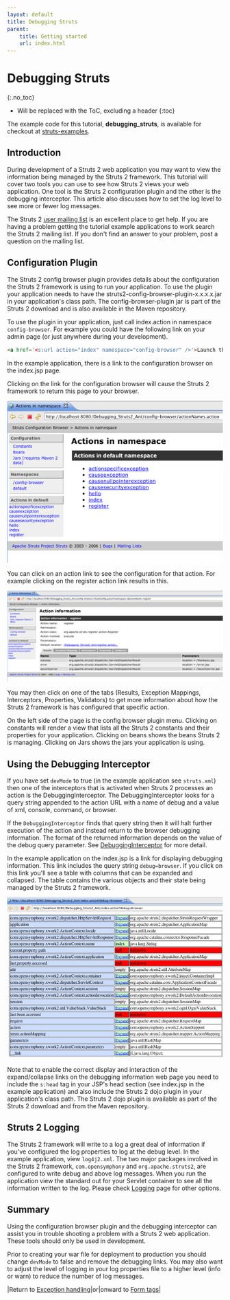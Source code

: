 ```yaml
---
layout: default
title: Debugging Struts
parent:
    title: Getting started
    url: index.html
---
```


# Debugging Struts
{:.no_toc}

* Will be replaced with the ToC, excluding a header
{:toc}

The example code for this tutorial, **debugging_struts**, is available for checkout at [struts-examples](https://github.com/apache/struts-examples).

## Introduction

During development of a Struts 2 web application you may want to view the information being managed by the Struts 2 framework. 
This tutorial will cover two tools you can use to see how Struts 2 views your web application. One tool is the Struts 2 
configuration plugin and the other is the debugging interceptor. This article also discusses how to set the log level 
to see more or fewer log messages.

The Struts 2 [user mailing list](http://struts.apache.org/mail.html) is an excellent place to get help. If you are having 
a problem getting the tutorial example applications to work search the Struts 2 mailing list. If you don't find an answer 
to your problem, post a question on the mailing list.

## Configuration Plugin

The Struts 2 config browser plugin provides details about the configuration the Struts 2 framework is using to run your 
application. To use the plugin your application needs to have the struts2-config-browser-plugin-x.x.x.x.jar in your 
application's class path. The config-browser-plugin jar is part of the Struts 2 download and is also available in the Maven 
repository.

To use the plugin in your application, just call index.action in namespace `config-browser`. For example you could have 
the following link on your admin page (or just anywhere during your development).

```html
<a href='<s:url action="index" namespace="config-browser" />'>Launch the configuration browser</a>
```

In the example application, there is a link to the configuration browser on the index.jsp page.

Clicking on the link for the configuration browser will cause the Struts 2 framework to return this page to your browser.

![debuging-struts-1.png](attachments/att17137672_debuging-struts-1.png)

You can click on an action link to see the configuration for that action. For example clicking on the register action 
link results in this.

![debuging-struts-2.png](attachments/att17137673_debuging-struts-2.png)

You may then click on one of the tabs (Results, Exception Mappings, Interceptors, Properties, Validators) to get more 
information about how the Struts 2 framework is has configured that specific action.

On the left side of the page is the config browser plugin menu. Clicking on constants will render a view that lists all 
the Struts 2 constants and their properties for your application. Clicking on beans shows the beans Struts 2 is managing. 
Clicking on Jars shows the jars your application is using.

## Using the Debugging Interceptor

If you have set `devMode` to true (in the example application see `struts.xml`) then one of the interceptors that is 
activated when Struts 2 processes an action is the DebuggingInterceptor. The DebuggingInterceptor looks for a query 
string appended to the action URL with a name of debug and a value of xml, console, command, or browser.

If the `DebuggingInterceptor` finds that query string then it will halt further execution of the action and instead return 
to the browser debugging information. The format of the returned information depends on the value of the debug query parameter. 
See [DebuggingInterceptor](../core-developers/debugging-interceptor.html) for more detail.

In the example application on the index.jsp is a link for displaying debugging information. This link includes the query 
string `debug=browser`. If you click on this link you'll see a table with columns that can be expanded and collapsed. 
The table contains the various objects and their state being managed by the Struts 2 framework.

![debuging-struts-3.png](attachments/att17137674_debuging-struts-3.png)

Note that to enable the correct display and interaction of the expand/collapse links on the debugging information web page 
you need to include the `s:head` tag in your JSP's head section (see index.jsp in the example application) and also include 
the Struts 2 dojo plugin in your application's class path. The Struts 2 dojo plugin is available as part of the Struts 2 
download and from the Maven repository.

## Struts 2 Logging

The Struts 2 framework will write to a log a great deal of information if you've configured the log properties to log at 
the debug level. In the example application, view `log4j2.xml`. The two major packages involved in the Struts 2 framework, 
`com.opensymphony` and `org.apache.struts2`, are configured to write debug and above log messages. When you run the application 
view the standard out for your Servlet container to see all the information written to the log. Please check [Logging](../core-developers/logging.html)
page for other options.

## Summary

Using the configuration browser plugin and the debugging interceptor can assist you in trouble shooting a problem with 
a Struts 2 web application. These tools should only be used in development.

Prior to creating your war file for deployment to production you should change `devMode` to false and remove the debugging 
links. You may also want to adjust the level of logging in your log properties file to a higher level (info or warn) to reduce 
the number of log messages.

|Return to [Exception handling](exception-handling.html)|or|onward to [Form tags](form-tags.html)|
